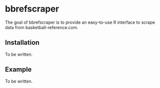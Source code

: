 # bbrefscraper

The goal of bbrefscraper is to provide an easy-to-use R interface to scrape data from basketball-reference.com.

## Installation

To be written.

## Example

To be written.
